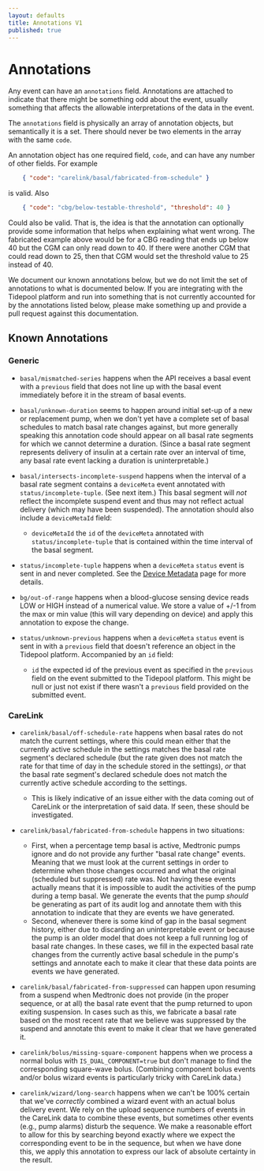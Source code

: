 ```yaml
---
layout: defaults
title: Annotations V1
published: true
---
```

# Annotations

Any event can have an `annotations` field.  Annotations are attached to indicate that there might be something odd about the event, usually something that affects the allowable interpretations of the data in the event.

The `annotations` field is physically an array of annotation objects, but semantically it is a set.  There should never be two elements in the array with the same `code`.

An annotation object has one required field, `code`, and can have any number of other fields.  For example

~~~json
    { "code": "carelink/basal/fabricated-from-schedule" }
~~~

is valid.  Also

~~~json
    { "code": "cbg/below-testable-threshold", "threshold": 40 }
~~~

Could also be valid.  That is, the idea is that the annotation can optionally provide some information that helps when explaining what went wrong.  The fabricated example above would be for a CBG reading that ends up below 40 but the CGM can only read down to 40.  If there were another CGM that could read down to 25, then that CGM would set the threshold value to 25 instead of 40.

We document our known annotations below, but we do not limit the set of annotations to what is documented below.  If you are integrating with the Tidepool platform and run into something that is not currently accounted for by the annotations listed below, please make something up and provide a pull request against this documentation.

## Known Annotations

### Generic

* `basal/mismatched-series` happens when the API receives a basal event with a `previous` field that does not line up with the basal event immediately before it in the stream of basal events.


* `basal/unknown-duration` seems to happen around initial set-up of a new or replacement pump, when we don't yet have a complete set of basal schedules to match basal rate changes against, but more generally speaking this annotation code should appear on all basal rate segments for which we cannot determine a duration. (Since a basal rate segment represents delivery of insulin at a certain rate over an interval of time, any basal rate event lacking a duration is uninterpretable.)


* `basal/intersects-incomplete-suspend` happens when the interval of a basal rate segment contains a `deviceMeta` event annotated with `status/incomplete-tuple`. (See next item.) This basal segment will *not* reflect the incomplete suspend event and thus may not reflect actual delivery (which may have been suspended). The annotation should also include a `deviceMetaId` field:
    * `deviceMetaId` the `id` of the `deviceMeta` annotated with `status/incomplete-tuple` that is contained within the time interval of the basal segment.
* `status/incomplete-tuple` happens when a `deviceMeta` `status` event is sent in and never completed.  See the [Device Metadata](device-meta) page for more details.


* `bg/out-of-range` happens when a blood-glucose sensing device reads LOW or HIGH instead of a numerical value. We store a value of +/-1 from the max or min value (this will vary depending on device) and apply this annotation to expose the change.


* `status/unknown-previous` happens when a `deviceMeta` `status` event is sent in with a `previous` field that doesn't reference an object in the Tidepool platform.  Accompanied by an `id` field:
    * `id` the expected id of the previous event as specified in the `previous` field on the event submitted to the Tidepool platform.  This might be null or just not exist if there wasn't a `previous` field provided on the submitted event.

### CareLink

* `carelink/basal/off-schedule-rate` happens when basal rates do not match the current settings, where this could mean either that the currently active schedule in the settings matches the basal rate segment's declared schedule (but the rate given does not match the rate for that time of day in the schedule stored in the settings), *or* that the basal rate segment's declared schedule does not match the currently active schedule according to the settings.
    * This is likely indicative of an issue either with the data coming out of CareLink or the interpretation of said data.  If seen, these should be investigated.
* `carelink/basal/fabricated-from-schedule` happens in two situations:
    * First, when a percentage temp basal is active, Medtronic pumps ignore and do not provide any further "basal rate change" events.  Meaning that we must look at the current settings in order to determine when those changes occurred and what the original (scheduled but suppressed) rate was.  Not having these events actually means that it is impossible to audit the activities of the pump during a temp basal.  We generate the events that the pump *should* be generating as part of its audit log and annotate them with this annotation to indicate that they are events we have generated.
    * Second, whenever there is some kind of gap in the basal segment history, either due to discarding an uninterpretable event or because the pump is an older model that does not keep a full running log of basal rate changes. In these cases, we fill in the expected basal rate changes from the currently active basal schedule in the pump's settings and annotate each to make it clear that these data points are events we have generated.
* `carelink/basal/fabricated-from-suppressed` can happen upon resuming from a suspend when Medtronic does not provide (in the proper sequence, or at all) the basal rate event that the pump returned to upon exiting suspension. In cases such as this, we fabricate a basal rate based on the most recent rate that we believe was suppressed by the suspend and annotate this event to make it clear that we have generated it.

    
* `carelink/bolus/missing-square-component` happens when we process a normal bolus with `IS_DUAL_COMPONENT=true` but don't manage to find the corresponding square-wave bolus. (Combining component bolus events and/or bolus wizard events is particularly tricky with CareLink data.)


* `carelink/wizard/long-search` happens when we can't be 100% certain that we've *correctly* combined a wizard event with an actual bolus delivery event. We rely on the upload sequence numbers of events in the CareLink data to combine these events, but sometimes other events (e.g., pump alarms) disturb the sequence. We make a reasonable effort to allow for this by searching beyond exactly where we expect the corresponding event to be in the sequence, but when we have done this, we apply this annotation to express our lack of absolute certainty in the result.

  
